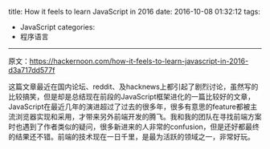 title: How it feels to learn JavaScript in 2016
date: 2016-10-08 01:32:12
tags:
- JavaScript
categories:
- 程序语言
---

原文：https://hackernoon.com/how-it-feels-to-learn-javascript-in-2016-d3a717dd577f

这篇文章最近在国内论坛、reddit、及hacknews上都引起了剧烈讨论，虽然写的比较搞笑，但是却是总结现在前段的JavaScript框架进化的一篇比较好的文章，JavaScript在最近几年的演进超过了过去的很多年，很多有意思的feature都被主流浏览器实现和采用，才带来另外前端开发的腾飞。我和我的团队在寻找前端方案时也遇到了作者类似的疑问，很多新进来的人非常的confusion，但是还好都最终的结果还不错。前端的技术现在一日千里，是最为活跃的领域之一，非常好玩。

